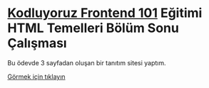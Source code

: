 # [Kodluyoruz Frontend 101](https://github.com/erdinckurt/kodluyoruz-frontend-101-egitimi) Eğitimi HTML Temelleri Bölüm Sonu Çalışması

Bu ödevde 3 sayfadan oluşan bir tanıtım sitesi yaptım.

[Görmek için tıklayın](https://erdinckurt.github.io/frontend-101-html-bolum-sonu-calismasi/)
